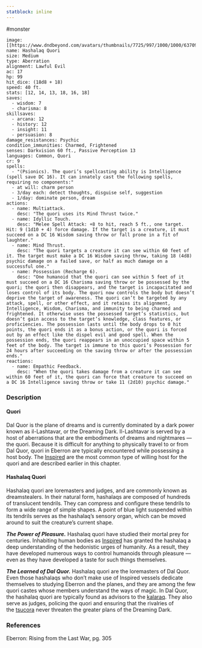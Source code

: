 ```yaml
---
statblock: inline
---
```

#monster 

```statblock
image: [[https://www.dndbeyond.com/avatars/thumbnails/7725/997/1000/1000/637091671304812075.png]]
name: Hashalaq Quori
size: Medium
type: Aberration
alignment: Lawful Evil
ac: 17
hp: 99
hit_dice: (18d8 + 18)
speed: 40 ft.
stats: [12, 14, 13, 18, 16, 18]
saves:
  - wisdom: 7
  - charisma: 8
skillsaves:
  - arcana: 12
  - history: 12
  - insight: 11
  - persuasion: 8
damage_resistances: Psychic
condition_immunities: Charmed, Frightened
senses: Darkvision 60 ft., Passive Perception 13
languages: Common, Quori
cr: 9
spells:
  - "(Psionics). The quori’s spellcasting ability is Intelligence (spell save DC 16). It can innately cast the following spells, requiring no components:"
  - at will: charm person
  - 3/day each: detect thoughts, disguise self, suggestion
  - 1/day: dominate person, dream
actions:
  - name: Multiattack.
    desc: "The quori uses its Mind Thrust twice."
  - name: Idyllic Touch.
    desc: "Melee Spell Attack: +8 to hit, reach 5 ft., one target. Hit: 9 (1d10 + 4) force damage. If the target is a creature, it must succeed on a DC 16 Wisdom saving throw or fall prone in a fit of laughter."
  - name: Mind Thrust.
    desc: "The quori targets a creature it can see within 60 feet of it. The target must make a DC 16 Wisdom saving throw, taking 18 (4d8) psychic damage on a failed save, or half as much damage on a successful one."
  - name: Possession (Recharge 6).
    desc: "One humanoid that the quori can see within 5 feet of it must succeed on a DC 16 Charisma saving throw or be possessed by the quori; the quori then disappears, and the target is incapacitated and loses control of its body. The quori now controls the body but doesn’t deprive the target of awareness. The quori can’t be targeted by any attack, spell, or other effect, and it retains its alignment, Intelligence, Wisdom, Charisma, and immunity to being charmed and frightened. It otherwise uses the possessed target’s statistics, but doesn’t gain access to the target’s knowledge, class features, or proficiencies. The possession lasts until the body drops to 0 hit points, the quori ends it as a bonus action, or the quori is forced out by an effect like the dispel evil and good spell. When the possession ends, the quori reappears in an unoccupied space within 5 feet of the body. The target is immune to this quori’s Possession for 24 hours after succeeding on the saving throw or after the possession ends."
reactions:
  - name: Empathic Feedback.
    desc: "When the quori takes damage from a creature it can see within 60 feet of it, the quori can force that creature to succeed on a DC 16 Intelligence saving throw or take 11 (2d10) psychic damage."
```

### Description

#### Quori

Dal Quor is the plane of dreams and is currently dominated by a dark power known as il-Lashtavar, or the Dreaming Dark. Il-Lashtavar is served by a host of aberrations that are the embodiments of dreams and nightmares — the quori. Because it is difficult for anything to physically travel to or from Dal Quor, quori in Eberron are typically encountered while possessing a host body. The [Inspired](https://www.dndbeyond.com/monsters/489058-inspired) are the most common type of willing host for the quori and are described earlier in this chapter.

#### Hashalaq Quori

Hashalaq quori are loremasters and judges, and are commonly known as dreamstealers. In their natural form, hashalaqs are composed of hundreds of translucent tendrils. They can compress and configure these tendrils to form a wide range of simple shapes. A point of blue light suspended within its tendrils serves as the hashalaq’s sensory organ, which can be moved around to suit the creature’s current shape.

_**The Power of Pleasure.**_ Hashalaq quori have studied their mortal prey for centuries. Inhabiting human bodies as [Inspired](https://www.dndbeyond.com/monsters/489163-inspired-hashalaq-variant) has granted the hashalaq a deep understanding of the hedonistic urges of humanity. As a result, they have developed numerous ways to control humanoids through pleasure — even as they have developed a taste for such things themselves.

_**The Learned of Dal Quor.**_ Hashalaq quori are the loremasters of Dal Quor. Even those hashalaqs who don’t make use of Inspired vessels dedicate themselves to studying Eberron and the planes, and they are among the few quori castes whose members understand the ways of magic. In Dal Quor, the hashalaq quori are typically found as advisors to the [kalaraq](https://www.dndbeyond.com/monsters/493174-kalaraq-quori). They also serve as judges, policing the quori and ensuring that the rivalries of the [tsucora](https://www.dndbeyond.com/monsters/493199-tsucora-quori) never threaten the greater plans of the Dreaming Dark.

### References

Eberron: Rising from the Last War, pg. 305